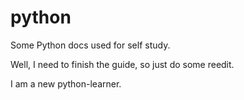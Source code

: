 # python
Some Python docs used for self study.

Well, I need to finish the guide, so just do some reedit.

I am a new python-learner.
